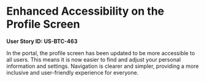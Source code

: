 # Enhanced Accessibility on the Profile Screen

**User Story ID: US-BTC-463**

In the portal, the profile screen has been updated to be more accessible to all users. This means it is now easier to find and adjust your personal information and settings. Navigation is clearer and simpler, providing a more inclusive and user-friendly experience for everyone.